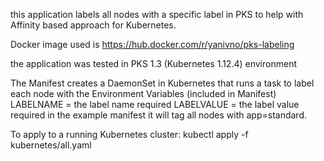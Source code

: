 this application labels all nodes with a specific label in PKS to help with Affinity based approach for Kubernetes.

Docker image used is https://hub.docker.com/r/yanivno/pks-labeling

the application was tested in PKS 1.3 (Kubernetes 1.12.4) environment

The Manifest creates a DaemonSet in Kubernetes that runs a task to label each node with the Environment Variables (included in Manifest) LABELNAME = the label name required LABELVALUE = the label value required in the example manifest it will tag all nodes with app=standard.

To apply to a running Kubernetes cluster:
kubectl apply -f kubernetes/all.yaml
